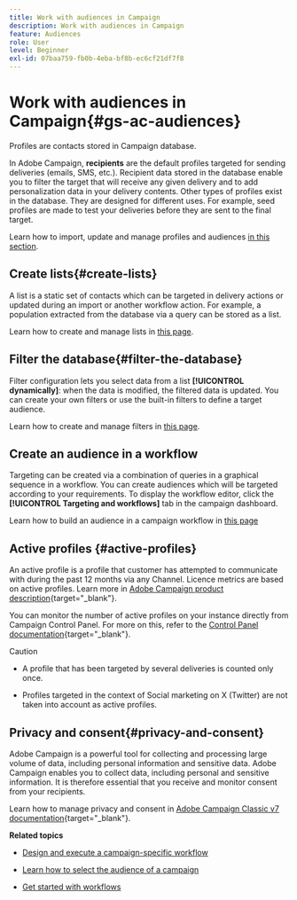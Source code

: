 ```yaml
---
title: Work with audiences in Campaign
description: Work with audiences in Campaign
feature: Audiences
role: User
level: Beginner
exl-id: 07baa759-fb0b-4eba-bf8b-ec6cf21df7f8
---
```

# Work with audiences in Campaign{#gs-ac-audiences}

Profiles are contacts stored in Campaign database. 

In Adobe Campaign, **recipients** are the default profiles targeted for sending deliveries (emails, SMS, etc.). Recipient data stored in the database enable you to filter the target that will receive any given delivery and to add personalization data in your delivery contents. Other types of profiles exist in the database. They are designed for different uses. For example, seed profiles are made to test your deliveries before they are sent to the final target.

Learn how to import, update and manage profiles and audiences [in this section](../audiences/gs-audiences.md).

## Create lists{#create-lists}

A list is a static set of contacts which can be targeted in delivery actions or updated during an import or another workflow action. For example, a population extracted from the database via a query can be stored as a list.

Learn how to create and manage lists in [this page](../audiences/create-audiences.md).

## Filter the database{#filter-the-database}

Filter configuration lets you select data from a list **[!UICONTROL dynamically]**: when the data is modified, the filtered data is updated. You can create your own filters or use the built-in filters to define a target audience.

Learn how to create and manage filters in [this page](../audiences/create-filters.md).

## Create an audience in a workflow

Targeting can be created via a combination of queries in a graphical sequence in a workflow. You can create audiences which will be targeted according to your requirements. To display the workflow editor, click the **[!UICONTROL Targeting and workflows]** tab in the campaign dashboard.

Learn how to build an audience in a campaign workflow in [this page](https://experienceleague.adobe.com/docs/campaign/automation/campaign-orchestration/marketing-campaign-target.html)


## Active profiles {#active-profiles}

An active profile is a profile that customer has attempted to communicate with during the past 12 months via any Channel. Licence metrics are based on active profiles. Learn more in [Adobe Campaign product description](https://helpx.adobe.com/legal/product-descriptions/adobe-campaign-managed-cloud-services.html){target="_blank"}.

You can monitor the number of active profiles on your instance directly from Campaign Control Panel. For more on this, refer to the [Control Panel documentation](https://experienceleague.adobe.com/docs/control-panel/using/performance-monitoring/active-profiles-monitoring.html){target="_blank"}.

>[!CAUTION]
>
>* A profile that has been targeted by several deliveries is counted only once. 
>
>* Profiles targeted in the context of Social marketing on X (Twitter) are not taken into account as active profiles.

## Privacy and consent{#privacy-and-consent}

Adobe Campaign is a powerful tool for collecting and processing large volume of data, including personal information and sensitive data. Adobe Campaign enables you to collect data, including personal and sensitive information. It is therefore essential that you receive and monitor consent from your recipients.

Learn how to manage privacy and consent in [Adobe Campaign Classic v7 documentation](https://experienceleague.adobe.com/docs/campaign-classic/using/getting-started/privacy/privacy-and-recommendations.html){target="_blank"}.

**Related topics**

* [Design and execute a campaign-specific workflow](https://experienceleague.adobe.com/docs/campaign/automation/workflows/introduction/wf-type/campaign-workflows.html)

* [Learn how to select the audience of a campaign](https://experienceleague.adobe.com/docs/campaign/automation/campaign-orchestration/marketing-campaign-target.html)

* [Get started with workflows](https://experienceleague.adobe.com/docs/campaign/automation/workflows/introduction/about-workflows.html)
